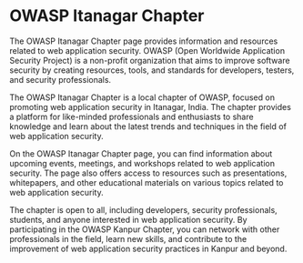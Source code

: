 # OWASP Itanagar Chapter


The OWASP Itanagar Chapter page provides information and resources related to web application security. OWASP (Open Worldwide Application Security Project) is a non-profit organization that aims to improve software security by creating resources, tools, and standards for developers, testers, and security professionals.

The OWASP Itanagar Chapter is a local chapter of OWASP, focused on promoting web application security in Itanagar, India. The chapter provides a platform for like-minded professionals and enthusiasts to share knowledge and learn about the latest trends and techniques in the field of web application security.

On the OWASP Itanagar Chapter page, you can find information about upcoming events, meetings, and workshops related to web application security. The page also offers access to resources such as presentations, whitepapers, and other educational materials on various topics related to web application security.

The chapter is open to all, including developers, security professionals, students, and anyone interested in web application security. By participating in the OWASP Kanpur Chapter, you can network with other professionals in the field, learn new skills, and contribute to the improvement of web application security practices in Kanpur and beyond.
